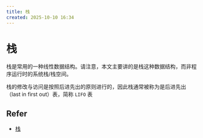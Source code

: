 ```yaml
---
title: 栈
created: 2025-10-10 16:34
---
```

<!-- markdownlint-disable MD025 -->

# 栈

栈是常用的一种线性数据结构。请注意，本文主要讲的是栈这种数据结构，而非程序运行时的系统栈/栈空间。

栈的修改与访问是按照后进先出的原则进行的，因此栈通常被称为是后进先出（last in first out）表，简称 `LIFO` 表

## Refer

- [栈](https://oi-wiki.org/ds/stack/)
